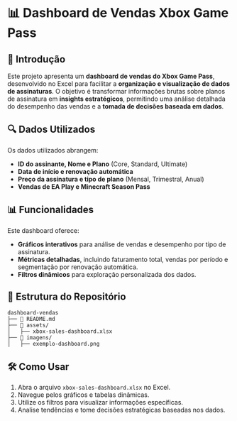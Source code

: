 # 📊 Dashboard de Vendas Xbox Game Pass

## 📌 Introdução
Este projeto apresenta um **dashboard de vendas do Xbox Game Pass**, desenvolvido no Excel para facilitar a **organização e visualização de dados de assinaturas**. O objetivo é transformar informações brutas sobre planos de assinatura em **insights estratégicos**, permitindo uma análise detalhada do desempenho das vendas e a **tomada de decisões baseada em dados**.

## 🔍 Dados Utilizados
Os dados utilizados abrangem:
- **ID do assinante, Nome e Plano** (Core, Standard, Ultimate)
- **Data de início e renovação automática**
- **Preço da assinatura e tipo de plano** (Mensal, Trimestral, Anual)
- **Vendas de EA Play e Minecraft Season Pass**

## 📊 Funcionalidades
Este dashboard oferece:
- **Gráficos interativos** para análise de vendas e desempenho por tipo de assinatura.
- **Métricas detalhadas**, incluindo faturamento total, vendas por período e segmentação por renovação automática.
- **Filtros dinâmicos** para exploração personalizada dos dados.

## 📁 Estrutura do Repositório

```
dashboard-vendas
├── 📄 README.md
├── 📂 assets/
│   ├── xbox-sales-dashboard.xlsx
├── 📂 imagens/
│   ├── exemplo-dashboard.png
```

## 🛠️ Como Usar
1. Abra o arquivo `xbox-sales-dashboard.xlsx` no Excel.
2. Navegue pelos gráficos e tabelas dinâmicas.
3. Utilize os filtros para visualizar informações específicas.
4. Analise tendências e tome decisões estratégicas baseadas nos dados.
